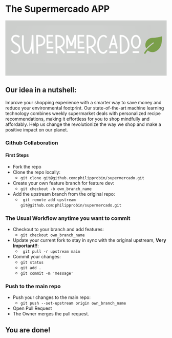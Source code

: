 # The Supermercado APP

![image](images/icon.png)

## Our idea in a nutshell:

Improve your shopping experience with a smarter way to save money 
and reduce your environmental footprint. Our 
state-of-the-art machine learning technology combines weekly supermarket deals with personalized recipe recommendations, making it effortless for you to shop mindfully and affordably. Help us change the 
revolutionize the way we shop and make a positive impact on our planet.

### Github Collaboration
#### First Steps

- Fork the repo
- Clone the repo locally: 
  - ``` git clone git@github.com:philipprobin/supermercado.git ```
- Create your own feature branch for feature dev: 
  - ``` git checkout -b own_branch_name ```
- Add the upstream branch from the original repo: 
  - ``` git remote add upstream git@github.com:philipprobin/supermercado.git```

### The Usual Workflow anytime you want to commit

- Checkout to your branch and add features: 
  - ``` git checkout own_branch_name ```
- Update your current fork to stay in sync with the original upstream, **Very Important!!**: 
  - ``` git pull -r upstream main```
- Commit your changes:
  - ``` git status ```
  - ``` git add . ```
  - ``` git commit -m 'message' ```


### Push to the main repo

- Push your changes to the main repo: 
  - ``` git push --set-upstream origin own_branch_name ```
- Open Pull Request
- The Owner merges the pull request.

## You are done!